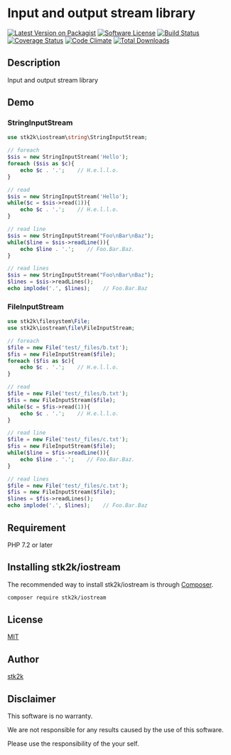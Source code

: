 Input and output stream library
=======================

[![Latest Version on Packagist](https://img.shields.io/packagist/v/stk2k/iostream.svg?style=flat-square)](https://packagist.org/packages/stk2k/iostream)
[![Software License](https://img.shields.io/badge/license-MIT-brightgreen.svg?style=flat-square)](LICENSE.md)
[![Build Status](https://travis-ci.org/stk2k/iostream.svg?branch=master)](https://travis-ci.org/stk2k/iostream)
[![Coverage Status](https://coveralls.io/repos/github/stk2k/iostream/badge.svg?branch=master)](https://coveralls.io/github/stk2k/iostream?branch=master)
[![Code Climate](https://codeclimate.com/github/stk2k/iostream/badges/gpa.svg)](https://codeclimate.com/github/stk2k/iostream)
[![Total Downloads](https://img.shields.io/packagist/dt/stk2k/iostream.svg?style=flat-square)](https://packagist.org/packages/stk2k/iostream)

## Description

Input and output stream library

## Demo

### StringInputStream

```php
use stk2k\iostream\string\StringInputStream;

// foreach
$sis = new StringInputStream('Hello');
foreach ($sis as $c){
    echo $c . '.';    // H.e.l.l.o.
}

// read
$sis = new StringInputStream('Hello');
while($c = $sis->read(1)){
    echo $c . '.';    // H.e.l.l.o.
}

// read line
$sis = new StringInputStream("Foo\nBar\nBaz");
while($line = $sis->readLine()){
    echo $line . '.';    // Foo.Bar.Baz.
}

// read lines
$sis = new StringInputStream("Foo\nBar\nBaz");
$lines = $sis->readLines();
echo implode('.', $lines);    // Foo.Bar.Baz
```

### FileInputStream

```php
use stk2k\filesystem\File;
use stk2k\iostream\file\FileInputStream;

// foreach
$file = new File('test/_files/b.txt');
$fis = new FileInputStream($file);
foreach ($fis as $c){
    echo $c . '.';    // H.e.l.l.o.
}

// read
$file = new File('test/_files/b.txt');
$fis = new FileInputStream($file);
while($c = $fis->read(1)){
    echo $c . '.';    // H.e.l.l.o.
}

// read line
$file = new File('test/_files/c.txt');
$fis = new FileInputStream($file);
while($line = $fis->readLine()){
    echo $line . '.';    // Foo.Bar.Baz.
}

// read lines
$file = new File('test/_files/c.txt');
$fis = new FileInputStream($file);
$lines = $fis->readLines();
echo implode('.', $lines);    // Foo.Bar.Baz
```

## Requirement

PHP 7.2 or later

## Installing stk2k/iostream

The recommended way to install stk2k/iostream is through
[Composer](http://getcomposer.org).

```bash
composer require stk2k/iostream
```


## License
[MIT](https://github.com/stk2k/iostream/blob/master/LICENSE)

## Author

[stk2k](https://github.com/stk2k)

## Disclaimer

This software is no warranty.

We are not responsible for any results caused by the use of this software.

Please use the responsibility of the your self.


